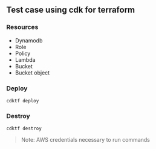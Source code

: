 ## Test case using cdk for terraform

### Resources
- Dynamodb
- Role
- Policy
- Lambda
- Bucket
- Bucket object

### Deploy
```shell
cdktf deploy
```

### Destroy
```shell
cdktf destroy
```

> Note: AWS credentials necessary to run commands